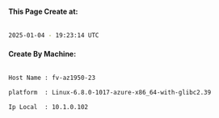 
   
#### This Page Create at:

```bash

2025-01-04 - 19:23:14 UTC

```

#### Create By Machine:

```bash

Host Name : fv-az1950-23

platform  : Linux-6.8.0-1017-azure-x86_64-with-glibc2.39

Ip Local  : 10.1.0.102

```


